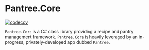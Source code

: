 # Pantree.Core

[![codecov](https://codecov.io/gh/benhollar/Pantree.Core/branch/main/graph/badge.svg?token=GK9GS89FX5)](https://codecov.io/gh/benhollar/Pantree.Core)

`Pantree.Core` is a C# class library providing a recipe and pantry management framework. `Pantree.Core` is heavily
leveraged by an in-progress, privately-developed app dubbed `Pantree`.
